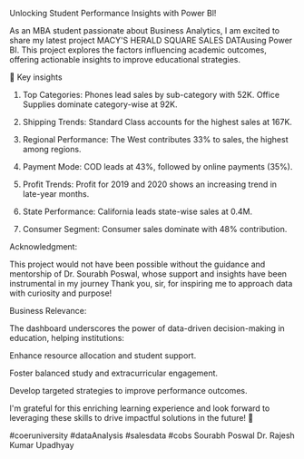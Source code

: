 Unlocking Student Performance Insights with Power Bl!



As an MBA student passionate about Business Analytics, I am excited to share my latest project MACY'S HERALD SQUARE SALES DATAusing Power BI. This project explores the factors influencing academic outcomes, offering actionable insights to improve educational strategies.



 🔑 Key insights 



1. Top Categories: Phones lead sales by sub-category with 52K. Office Supplies dominate category-wise at 92K.

2. Shipping Trends: Standard Class accounts for the highest sales at 167K.

3. Regional Performance: The West contributes 33% to sales, the highest among regions.

4. Payment Mode: COD leads at 43%, followed by online payments (35%).

5. Profit Trends: Profit for 2019 and 2020 shows an increasing trend in late-year months.

6. State Performance: California leads state-wise sales at 0.4M.

7. Consumer Segment: Consumer sales dominate with 48% contribution.



Acknowledgment:



This project would not have been possible without the guidance and mentorship of Dr. Sourabh Poswal, whose support and insights have been instrumental in my journey Thank you, sir, for inspiring me to approach data with curiosity and purpose!



Business Relevance:



The dashboard underscores the power of data-driven decision-making in education, helping institutions:



Enhance resource allocation and student support.



Foster balanced study and extracurricular engagement.



Develop targeted strategies to improve performance outcomes.



I'm grateful for this enriching learning experience and look forward to leveraging these skills to drive impactful solutions in the future! 🚀 



#coeruniversity  #dataAnalysis #salesdata #cobs Sourabh Poswal  Dr. Rajesh Kumar Upadhyay
